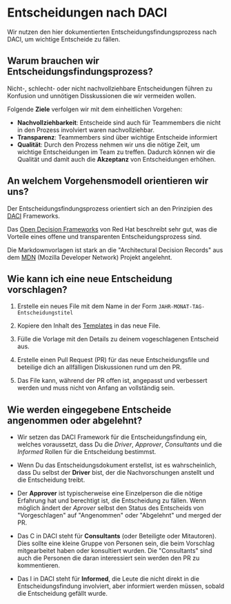 # Entscheidungen nach DACI

Wir nutzen den hier dokumentierten Entscheidungsfindungsprozess nach DACI, um wichtige Entscheide zu fällen.

## Warum brauchen wir Entscheidungsfindungsprozess?

Nicht-, schlecht- oder nicht nachvollziehbare Entscheidungen führen zu Konfusion und unnötigen Disskussionen die wir vermeiden wollen.  

Folgende **Ziele** verfolgen wir mit dem einheitlichen Vorgehen:

- **Nachvollziehbarkeit**: Entscheide sind auch für Teammembers die nicht in den Prozess involviert waren nachvollziehbar.
- **Transparenz**: Teammembers sind über wichtige Entscheide informiert
- **Qualität**: Durch den Prozess nehmen wir uns die nötige Zeit, um wichtige Entscheidungen im Team zu treffen.
  Dadurch können wir die Qualität und damit auch die **Akzeptanz** von Entscheidungen erhöhen.

## An welchem Vorgehensmodell orientieren wir uns?

Der Entscheidungsfindungsprozess orientiert sich an den Prinzipien des [DACI](https://www.atlassian.com/team-playbook/plays/daci) Frameworks.

Das [Open Decision Frameworks](https://github.com/red-hat-people-team/open-decision-framework/blob/v1.0.1/Open_Decision_Framework-community.pdf) von Red Hat beschreibt sehr gut,
was die Vorteile eines offene und transparenten Entscheidungsprozess sind.

Die Markdownvorlagen ist stark an die "Architectural Decision Records" aus dem [MDN](https://github.com/mdn/mdn/tree/master/ADRs) (Mozilla Developer Network) Projekt angelehnt.

## Wie kann ich eine neue Entscheidung vorschlagen?

1. Erstelle ein neues File mit dem Name in der Form `JAHR-MONAT-TAG-Entscheidungstitel`

2. Kopiere den Inhalt des [Templates](000-TEMPLATE.md) in das neue File.

3. Fülle die Vorlage mit den Details zu deinem vogeschlagenen Entscheid aus.

4. Erstelle einen Pull Request (PR) für das neue Entscheidungsfile und beteilige dich an allfälligen Diskussionen rund um den PR.

5. Das File kann, während der PR offen ist, angepasst und verbessert werden und muss nicht von Anfang an vollständig sein.  

## Wie werden eingegebene Entscheide angenommen oder abgelehnt?

- Wir setzen das DACI Framework für die Entscheidungsfindung ein, welches voraussetzt, dass Du die *Driver*, *Approver*, *Consultants* und die *Informed* Rollen für die Entscheidung bestimmst.

- Wenn Du das Entscheidungsdokument erstellst, ist es wahrscheinlich, dass Du selbst der **Driver** bist, der die Nachvorschungen anstellt und die Entscheidung treibt.

- Der **Approver** ist typischerweise eine Einzelperson die die nötige Erfahrung hat und berechtigt ist, die Entscheidung zu fällen.
  Wenn möglich ändert der *Aprover* selbst den Status des Entscheids von "Vorgeschlagen" auf "Angenommen" oder "Abgelehnt" und merged der PR.

- Das C in DACI steht für **Consultants** (oder Beteiligte oder Mitautoren). Dies sollte eine kleine Gruppe von Personen sein,
  die beim Vorschlag mitgearbeitet haben oder konsultiert wurden.
  Die "Consultants" sind auch die Personen die daran interessiert sein werden den PR zu kommentieren.

- Das I in DACI steht für **Informed**, die Leute die nicht direkt in die Entscheidungsfindung involviert, aber informiert werden müssen, sobald die Entscheidung gefällt wurde.
